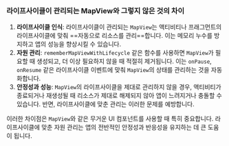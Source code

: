 ### 라이프사이클이 관리되는 MapView와 그렇지 않은 것의 차이

1. **라이프사이클 인식**: 라이프사이클이 관리되는 `MapView`는 액티비티나 프래그먼트의 라이프사이클에 맞춰 ==자동으로 리소스를 관리==합니다. 이는 메모리 누수를 방지하고 앱의 성능을 향상시킬 수 있습니다.
2. **자원 관리**: `rememberMapViewWithLifecycle` 같은 함수를 사용하면 `MapView`가 필요할 때 생성되고, 더 이상 필요하지 않을 때 적절히 제거됩니다. 이는 `onPause`, `onResume` 같은 라이프사이클 이벤트에 맞춰 `MapView`의 상태를 관리하는 것을 자동화합니다.
3. **안정성과 성능**: `MapView`의 라이프사이클을 제대로 관리하지 않을 경우, 액티비티가 종료되거나 재생성될 때 리소스가 제대로 해제되지 않아 앱이 느려지거나 충돌할 수 있습니다. 반면, 라이프사이클에 맞춘 관리는 이러한 문제를 예방합니다.

이러한 차이점은 `MapView`와 같은 무거운 UI 컴포넌트를 사용할 때 특히 중요합니다. 라이프사이클에 맞춘 자원 관리는 앱의 전반적인 안정성과 반응성을 유지하는 데 큰 도움이 됩니다.